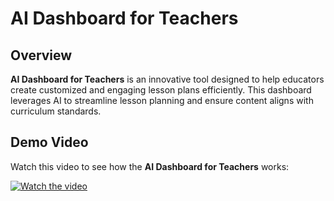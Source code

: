 # AI Dashboard for Teachers

## Overview
**AI Dashboard for Teachers** is an innovative tool designed to help educators create customized and engaging lesson plans efficiently. This dashboard leverages AI to streamline lesson planning and ensure content aligns with curriculum standards.

## Demo Video
Watch this video to see how the **AI Dashboard for Teachers** works:

[![Watch the video](https://img.youtube.com/vi/2eaf8ff44b994ea29a8bf7a4eb1a7466/0.jpg)](https://www.loom.com/share/2eaf8ff44b994ea29a8bf7a4eb1a7466)
